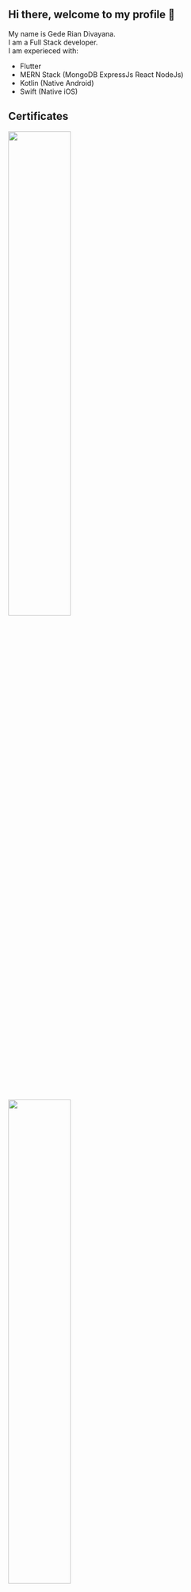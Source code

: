 ## Hi there, welcome to my profile 👋

<p>
My name is Gede Rian Divayana.<br>
I am a Full Stack developer.<br>
I am experieced with:

-   Flutter
-   MERN Stack (MongoDB ExpressJs React NodeJs)
-   Kotlin (Native Android)
-   Swift (Native iOS)
<p>
  
## Certificates
[<img width="50%" src="https://www.udemy.com/certificate/UC-77346b53-153d-4cb6-92b3-61b63bd40a33/">](https://udemy-certificate.s3.amazonaws.com/image/UC-77346b53-153d-4cb6-92b3-61b63bd40a33.jpg?v=1623894675000)
[<img width="50%" src="https://udemy-certificate.s3.amazonaws.com/image/UC-02e9d3e8-371f-4cc1-896d-c528b1984e37.jpg?v=1669436560000">](https://www.udemy.com/certificate/UC-02e9d3e8-371f-4cc1-896d-c528b1984e37/) [<img width="50%" src="https://udemy-certificate.s3.amazonaws.com/image/UC-7a45ac40-83cb-4297-9f27-87b253b28922.jpg?v=1666670047000">](https://www.udemy.com/certificate/UC-7a45ac40-83cb-4297-9f27-87b253b28922/)


## Languages
[<img src="https://github-readme-stats.vercel.app/api/top-langs/?username=Mathvediz&langs_count=8&layout=compact&theme=react&hide_border=true&bg_color=1F222E&title_color=F85D7F&icon_color=F8D866&hide=Jupyter%20Notebook">](https://metrics.lecoq.io/ouuan?template=classic)

## Github Streak
[![GitHub Streak](https://streak-stats.demolab.com/?user=Mathvediz)](https://git.io/streak-stats)


## Thropy
[![trophy](https://github-profile-trophy.vercel.app/?username=Mathvediz)](https://github.com/ryo-ma/github-profile-trophy)
